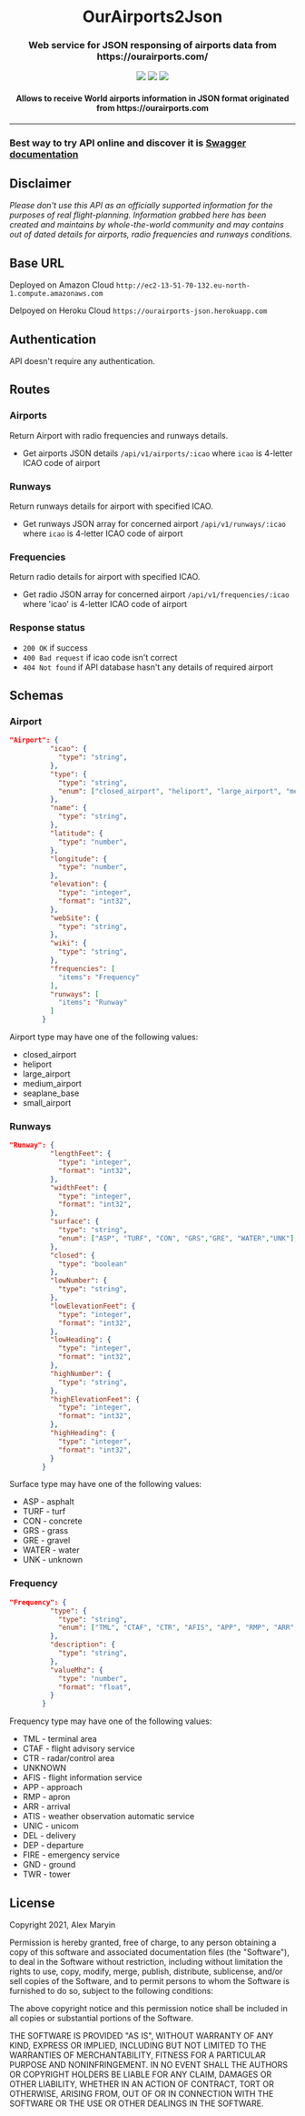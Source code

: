 <h1 align="center">OurAirports2Json</h1>
<h3 align="center">Web service for JSON responsing of airports data from https://ourairports.com/</h3>

<p align="center">
<a href="https://github.com/alexmaryin/ourairports_json/actions/workflows/gradle.yml"><img src="https://github.com/alexmaryin/ourairports_json/actions/workflows/gradle.yml/badge.svg"></a>
<a href="https://github.com/alexmaryin/ourairports_json/releases"><img src="https://img.shields.io/github/release/alexmaryin/ourairports_json.svg"></a>
<a href="https://en.wikipedia.org/wiki/Representational_state_transfer"><img src="https://img.shields.io/badge/interface-REST-brightgreen.svg"></a>
</p>

<h4 align="center">
Allows to receive World airports information in JSON format originated from https://ourairports.com
</h4>
<hr style="height:1px;border-width:0;color:gray">

<h3>Best way to try API online and discover it is <a href="https://app.swaggerhub.com/apis-docs/alexmaryin/OurAirports/1.0">Swagger documentation</a></h3>

## Disclaimer
*Please don't use this API as an officially supported information for the purposes of real flight-planning. Information grabbed here has been created and maintains
by whole-the-world community and may contains out of dated details for airports, radio frequencies and runways conditions.*

## Base URL

Deployed on Amazon Cloud `http://ec2-13-51-70-132.eu-north-1.compute.amazonaws.com`

Delpoyed on Heroku Cloud `https://ourairports-json.herokuapp.com`

## Authentication

API doesn't require any authentication.

## Routes

### Airports

Return Airport with radio frequencies and runways details.

* Get airports JSON details `/api/v1/airports/:icao` where `icao` is 4-letter ICAO code of airport

### Runways

Return runways details for airport with specified ICAO.

* Get runways JSON array for concerned airport `/api/v1/runways/:icao` where `icao` is 4-letter ICAO code of airport

### Frequencies

Return radio details for airport with specified ICAO.

* Get radio JSON array for concerned airport `/api/v1/frequencies/:icao` where 'icao' is 4-letter ICAO code of airport

### Response status

* `200 OK` if success
* `400 Bad request` if icao code isn't correct
* `404 Not found` if API database hasn't any details of required airport

## Schemas

### Airport
```json
"Airport": {
          "icao": {
            "type": "string",
          },
          "type": {
            "type": "string",
            "enum": ["closed_airport", "heliport", "large_airport", "medium_airport", "seaplane_base", "small_airport"],
          },
          "name": {
            "type": "string",
          },
          "latitude": {
            "type": "number",
          },
          "longitude": {
            "type": "number",
          },
          "elevation": {
            "type": "integer",
            "format": "int32",
          },
          "webSite": {
            "type": "string",
          },
          "wiki": {
            "type": "string",
          },
          "frequencies": [
            "items": "Frequency"
          ],
          "runways": [
            "items": "Runway"
          ]
        }
```
Airport type may have one of the following values:
* closed_airport
* heliport
* large_airport
* medium_airport
* seaplane_base
* small_airport

### Runways
```json
"Runway": {
          "lengthFeet": {
            "type": "integer",
            "format": "int32",
          },
          "widthFeet": {
            "type": "integer",
            "format": "int32",
          },
          "surface": {
            "type": "string",
            "enum": ["ASP", "TURF", "CON", "GRS","GRE", "WATER","UNK"],
          },
          "closed": {
            "type": "boolean"
          },
          "lowNumber": {
            "type": "string",
          },
          "lowElevationFeet": {
            "type": "integer",
            "format": "int32",
          },
          "lowHeading": {
            "type": "integer",
            "format": "int32",
          },
          "highNumber": {
            "type": "string",
          },
          "highElevationFeet": {
            "type": "integer",
            "format": "int32",
          },
          "highHeading": {
            "type": "integer",
            "format": "int32",
          }
        }
```
Surface type may have one of the following values:
* ASP - asphalt
* TURF - turf
* CON - concrete
* GRS - grass
* GRE - gravel
* WATER - water
* UNK - unknown

### Frequency
```json
"Frequency": {
          "type": {
            "type": "string",
            "enum": ["TML", "CTAF", "CTR", "AFIS", "APP", "RMP", "ARR", "ATIS", "UNIC", "DEL", "CTR", "DEP", "FIRE", "GND", "TWR", "UNKNOWN"],
          },
          "description": {
            "type": "string",
          },
          "valueMhz": {
            "type": "number",
            "format": "float",
          }
        }
```
Frequency type may have one of the following values:
* TML - terminal area
* CTAF - flight advisory service
* CTR - radar/control area
* UNKNOWN
* AFIS - flight information service
* APP - approach
* RMP - apron
* ARR - arrival
* ATIS - weather observation automatic service
* UNIC - unicom
* DEL - delivery
* DEP - departure
* FIRE - emergency service
* GND - ground
* TWR - tower

## License

Copyright 2021, Alex Maryin

Permission is hereby granted, free of charge, to any person obtaining a copy of this software and associated documentation files (the "Software"), 
to deal in the Software without restriction, including without limitation the rights to use, copy, modify, merge, publish, distribute, sublicense,
and/or sell copies of the Software, and to permit persons to whom the Software is furnished to do so, subject to the following conditions:


The above copyright notice and this permission notice shall be included in all copies or substantial portions of the Software.


THE SOFTWARE IS PROVIDED "AS IS", WITHOUT WARRANTY OF ANY KIND, EXPRESS OR IMPLIED, INCLUDING BUT NOT LIMITED TO THE WARRANTIES OF MERCHANTABILITY, 
FITNESS FOR A PARTICULAR PURPOSE AND NONINFRINGEMENT. IN NO EVENT SHALL THE AUTHORS OR COPYRIGHT HOLDERS BE LIABLE FOR ANY CLAIM, DAMAGES OR OTHER LIABILITY, 
WHETHER IN AN ACTION OF CONTRACT, TORT OR OTHERWISE, ARISING FROM, OUT OF OR IN CONNECTION WITH THE SOFTWARE OR THE USE OR OTHER DEALINGS IN THE SOFTWARE.







